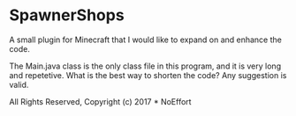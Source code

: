 # SpawnerShops
A small plugin for Minecraft that I would like to expand on and enhance the code.

The Main.java class is the only class file in this program, and it is very long and repetetive.
What is the best way to shorten the code? Any suggestion is valid.

All Rights Reserved, Copyright (c) 2017 * NoEffort
